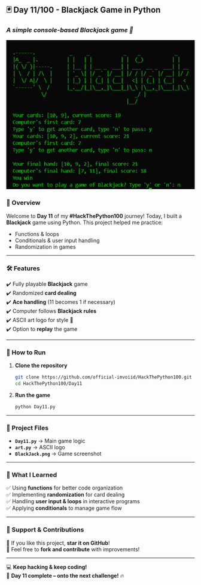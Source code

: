 ## **🃏 Day 11/100 - Blackjack Game in Python**
### *A simple console-based Blackjack game 🎴*

![Blackjack Game](BlackJack.png)

### **📌 Overview**
Welcome to **Day 11** of my **#HackThePython100** journey! Today, I built a **Blackjack** game using Python. This project helped me practice:
- Functions & loops
- Conditionals & user input handling
- Randomization in games

---

### **🛠 Features**
✔️ Fully playable **Blackjack** game  
✔️ Randomized **card dealing**  
✔️ **Ace handling** (11 becomes 1 if necessary)  
✔️ Computer follows **Blackjack rules**  
✔️ ASCII art logo for style 🎨  
✔️ Option to **replay** the game  

---

### **🚀 How to Run**
1. **Clone the repository**  
   ```sh
   git clone https://github.com/official-imvoiid/HackThePython100.git
   cd HackThePython100/Day11
   ```
2. **Run the game**  
   ```sh
   python Day11.py
   ```

---

### **📂 Project Files**
- **`Day11.py`** → Main game logic  
- **`art.py`** → ASCII logo  
- **`BlackJack.png`** → Game screenshot  

---

### **📢 What I Learned**
✅ Using **functions** for better code organization  
✅ Implementing **randomization** for card dealing  
✅ Handling **user input & loops** in interactive programs  
✅ Applying **conditionals** to manage game flow  

---

### **🌟 Support & Contributions**
🚀 If you like this project, **star it on GitHub**!   
🐍 Feel free to **fork and contribute** with improvements!  

---
💻 **Keep hacking & keep coding!**  
📅 **Day 11 complete – onto the next challenge!** 🔥  
